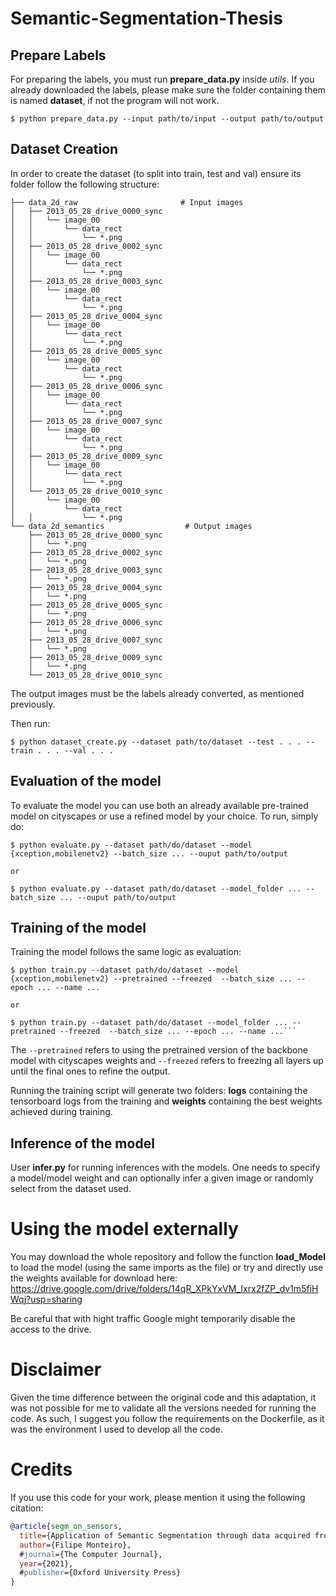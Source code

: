 # Semantic-Segmentation-Thesis


## Prepare Labels

For preparing the labels, you must run __prepare_data.py__ inside *utils*.
If you already downloaded the labels, please make sure the folder containing them is named __dataset__, if not the program will not work.

```
$ python prepare_data.py --input path/to/input --output path/to/output
```

## Dataset Creation

In order to create the dataset (to split into train, test and val) ensure its folder follow the following structure:

```
├── data_2d_raw                       # Input images
│   ├── 2013_05_28_drive_0000_sync
│   │   └── image_00
│   │       └── data_rect
│   │           └── *.png
│   ├── 2013_05_28_drive_0002_sync
│   │   └── image_00
│   │       └── data_rect
│   │           └── *.png
│   ├── 2013_05_28_drive_0003_sync
│   │   └── image_00
│   │       └── data_rect
│   │           └── *.png
│   ├── 2013_05_28_drive_0004_sync
│   │   └── image_00
│   │       └── data_rect
│   │           └── *.png
│   ├── 2013_05_28_drive_0005_sync
│   │   └── image_00
│   │       └── data_rect
│   │           └── *.png
│   ├── 2013_05_28_drive_0006_sync
│   │   └── image_00
│   │       └── data_rect
│   │           └── *.png
│   ├── 2013_05_28_drive_0007_sync
│   │   └── image_00
│   │       └── data_rect
│   │           └── *.png
│   ├── 2013_05_28_drive_0009_sync
│   │   └── image_00
│   │       └── data_rect
│   │           └── *.png
│   └── 2013_05_28_drive_0010_sync
│       └── image_00
│           └── data_rect
│   │           └── *.png
└── data_2d_semantics                  # Output images
    ├── 2013_05_28_drive_0000_sync
    │   └── *.png
    ├── 2013_05_28_drive_0002_sync
    │   └── *.png
    ├── 2013_05_28_drive_0003_sync
    │   └── *.png
    ├── 2013_05_28_drive_0004_sync
    │   └── *.png
    ├── 2013_05_28_drive_0005_sync
    │   └── *.png    
    ├── 2013_05_28_drive_0006_sync
    │   └── *.png
    ├── 2013_05_28_drive_0007_sync
    │   └── *.png
    ├── 2013_05_28_drive_0009_sync
    │   └── *.png
    └── 2013_05_28_drive_0010_sync

```
The output images must be the labels already converted, as mentioned previously.

Then run:
```
$ python dataset_create.py --dataset path/to/dataset --test . . . --train . . . --val . . .
```

## Evaluation of the model

To evaluate the model you can use both an already available pre-trained model on cityscapes or use a refined model by your choice. To run, simply do:
```
$ python evaluate.py --dataset path/do/dataset --model {xception,mobilenetv2} --batch_size ... --ouput path/to/output

or

$ python evaluate.py --dataset path/do/dataset --model_folder ... --batch_size ... --ouput path/to/output
```

## Training of the model

Training the model follows the same logic as evaluation:

```
$ python train.py --dataset path/do/dataset --model {xception,mobilenetv2} --pretrained --freezed  --batch_size ... --epoch ... --name ...

or

$ python train.py --dataset path/do/dataset --model_folder ... --pretrained --freezed  --batch_size ... --epoch ... --name ...```
```

The ```--pretrained``` refers to using the pretrained version of the backbone model with cityscapes weights and ```--freezed``` refers to freezing all layers up until the final ones to refine the output.

Running the training script will generate two folders: __logs__ containing the tensorboard logs from the training and __weights__ containing the best weights achieved during training.

## Inference of the model

User __infer.py__ for running inferences with the models. One needs to specify a model/model weight and can optionally infer a given image or randomly select from the dataset used.

# Using the model externally

You may download the whole repository and follow the function __load_Model__ to load the model (using the same imports as the file) or try and directly use the weights available for download here:
https://drive.google.com/drive/folders/14qR_XPkYxVM_Ixrx2fZP_dv1m5fiHWqj?usp=sharing

Be careful that with hight traffic Google might temporarily disable the access to the drive.



# Disclaimer

Given the time difference between the original code and this adaptation, it was not possible for me to validate all the versions needed for running the code. As such, I suggest you follow the requirements on the Dockerfile, as it was the environment I used to develop all the code.

# Credits

If you use this code for your work, please mention it using the following citation:

```bibtex
@article{segm_on_sensors,
  title={Application of Semantic Segmentation through data acquired from sensors},
  author={Filipe Monteiro},
  #journal={The Computer Journal},
  year={2021},
  #publisher={Oxford University Press}
}
```